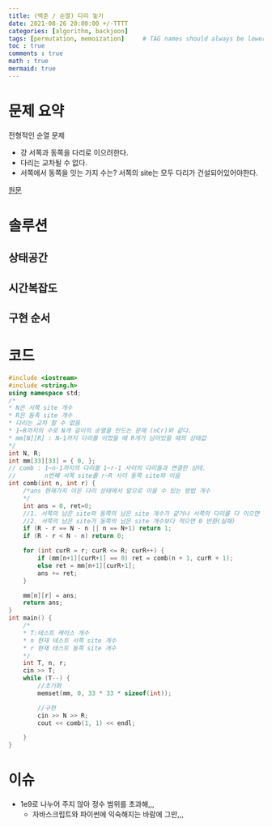 ```yaml
---
title: (백준 / 순열) 다리 놓기
date: 2021-08-26 20:00:00 +/-TTTT
categories: [algorithm, backjoon]
tags: [permutation, memoization]     # TAG names should always be lowercase
toc : true
comments : true
math : true
mermaid: true
---
```


# 문제 요약
전형적인 순열 문제
- 강 서쪽과 동쪽을 다리로 이으려한다.
- 다리는 교차될 수 없다.
- 서쪽에서 동쪽을 잇는 가지 수는? 서쪽의 site는 모두 다리가 건설되어있어야한다.


[원문](https://www.acmicpc.net/problem/1010)

# 솔루션


## 상태공간

## 시간복잡도

## 구현 순서

# 코드
```c++
#include <iostream>
#include <string.h>
using namespace std;
/*
* N은 서쪽 site 개수
* R은 동족 site 개수
* 다리는 교차 할 수 없음
* 1~R까지의 수로 N개 길이의 순열을 만드는 문제 (nCr)와 같다.
* mm[N][R] : N-1까지 다리를 이었을 때 R개가 남아있을 때의 상태값
*/
int N, R;
int mm[33][33] = { 0, };
// comb : 1~n-1까지의 다리를 1~r-1 사이의 다리들과 연결한 상태.
//		  n번째 서쪽 site를 r~R 사이 동쪽 site와 이음
int comb(int n, int r) {
	/*ans 현재가지 이은 다리 상태에서 앞으로 이을 수 있는 방법 개수
	*/
	int ans = 0, ret=0;
	//1. 서쪽의 남은 site와 동쪽의 남은 site 개수가 같거나 서쪽의 다리를 다 이으면 1 반환(성립)
	//2. 서쪽의 남은 site가 동쪽의 남은 site 개수보다 적으면 0 반환(실패)
	if (R - r == N - n || n == N+1) return 1;
	if (R - r < N - n) return 0;

	for (int curR = r; curR <= R; curR++) {
		if (mm[n+1][curR+1] == 0) ret = comb(n + 1, curR + 1);
		else ret = mm[n+1][curR+1];
		ans += ret;
	}

	mm[n][r] = ans;
	return ans;
}
int main() {
	/*
	* T:테스트 케이스 개수
	* n 현재 테스트 서쪽 site 개수
	* r 현재 테스트 동쪽 site 개수
	*/
	int T, n, r;
	cin >> T;
	while (T--) {
		//초기화
		memset(mm, 0, 33 * 33 * sizeof(int));

		//구현
		cin >> N >> R;
		cout << comb(1, 1) << endl;

	}
}
```



# 이슈 

- 1e9로 나누어 주지 않아 정수 범위를 초과해,,,
  - 자바스크립트와 파이썬에 익숙해지는 바람에 그만,,,
